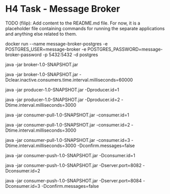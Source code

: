 # H4 Task - Message Broker
TODO (filip): Add content to the README.md file.
For now, it is a placeholder file containing commands for running the separate applications and
anything else related to them.

docker run --name message-broker-postgres -e POSTGRES_USER=message-broker -e POSTGRES_PASSWORD=message-broker-password -p 5432:5432 -d postgres

java -jar broker-1.0-SNAPSHOT.jar

java -jar broker-1.0-SNAPSHOT.jar -Dclear.inactive.consumers.time.interval.milliseconds=60000

java -jar producer-1.0-SNAPSHOT.jar -Dproducer.id=1

java -jar producer-1.0-SNAPSHOT.jar -Dproducer.id=2 -Dtime.interval.milliseconds=3000

java -jar consumer-pull-1.0-SNAPSHOT.jar -consumer.id=1

java -jar consumer-pull-1.0-SNAPSHOT.jar -consumer.id=2 -Dtime.interval.milliseconds=3000

java -jar consumer-pull-1.0-SNAPSHOT.jar -consumer.id=3 -Dtime.interval.milliseconds=3000  -Dconfirm.messages=false

java -jar consumer-push-1.0-SNAPSHOT.jar -Dconsumer.id=1

java -jar consumer-push-1.0-SNAPSHOT.jar -Dserver.port=8082 -Dconsumer.id=2

java -jar consumer-push-1.0-SNAPSHOT.jar -Dserver.port=8084 -Dconsumer.id=3 -Dconfirm.messages=false